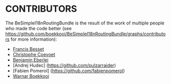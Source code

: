 CONTRIBUTORS
============

The BeSimpleI18nRoutingBundle is the result of the work of multiple people who made the code better 
(see https://github.com/boekkooi/BeSimpleI18nRoutingBundle/graphs/contributors for more information):

* [Francis Besset](https://github.com/francisbesset)
* [Christophe Coevoet](https://github.com/stof)
* [Benjamin Eberlei](https://github.com/beberlei)
* [Andrej Hudec] (https://github.com/pulzarraider)
* [Fabien Pomerol] (https://github.com/fabienpomerol)
* [Warnar Boekkooi](https://github.com/boekkooi)
